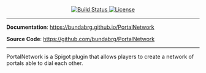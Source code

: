 <p align="center">
    <a href="https://travis-ci.org/Bundabrg/PortalNetwork" target="_blank">
        <img src="https://travis-ci.org/Co0sh/BetonQuest.svg?branch=master" alt="Build Status">
    </a>
    <a href="https://github.com/Bundabrg/PortalNetwork/blob/master/LICENSE">
        <img src="https://img.shields.io/badge/license-GPLv3-blue" alt="License" />
      </a>
</p>

---

**Documentation**: <a href="https:/bundabrg.github.io/PortalNetwork/" target="_blank">https://bundabrg.github.io/PortalNetwork</a>

**Source Code**: <a href="https://github.com/bundabrg/PortalNetwork/" target="_blank">https://github.com/bundabrg/PortalNetwork</a>

---

PortalNetwork is a Spigot plugin that allows players to create a network of portals able to dial each other.

